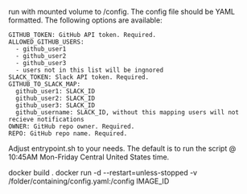 run with mounted volume to /config. The config file should be YAML formatted. The following options are available:

```
GITHUB_TOKEN: GitHub API token. Required.
ALLOWED_GITHUB_USERS:
  - github_user1
  - github_user2
  - github_user3
  - users not in this list will be ingnored
SLACK_TOKEN: Slack API token. Required.
GITHUB_TO_SLACK_MAP:
  github_user1: SLACK_ID
  github_user2: SLACK_ID
  github_user3: SLACK_ID
  github_username: SLACK_ID, without this mapping users will not recieve notifications
OWNER: GitHub repo owner. Required.
REPO: GitHub repo name. Required.
```

Adjust entrypoint.sh to your needs. The default is to run the script @ 10:45AM Mon-Friday Central United States time.

docker build .
docker run -d --restart=unless-stopped -v /folder/containing/config.yaml:/config IMAGE_ID